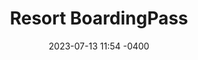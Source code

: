 ---
date: '2023-07-13 11:54 -0400'
featured: false
types:
  - Operadores
  - Hospedaje
title: Resort BoardingPass
region: Lago de Maracaibo
state: Zulia
phone_number: +58 426 5203724
address: Caracas
website: boardingpass.network
facebook_user: tuboarding
twitter_user: tuboarding
instagram_user: tuboarding
services: Comida - Estacionamiento
services_extra: Wi-Fi
image: /assets/images/BP-300x300.jpg
---